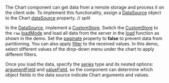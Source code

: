 The Chart component can get data from a remote storage and process it on the client side. To implement this functionality, assign a [DataSource](/Documentation/ApiReference/Data_Layer/DataSource/) object to the Chart [dataSource](/Documentation/ApiReference/UI_Components/dxChart/Configuration/#dataSource) property.
// _split_

In the [DataSource](/Documentation/ApiReference/Data_Layer/DataSource/), implement a [CustomStore](/Documentation/ApiReference/Data_Layer/CustomStore/). Switch the [CustomStore](/Documentation/ApiReference/Data_Layer/CustomStore/) to the `raw` [loadMode](/Documentation/ApiReference/Data_Layer/CustomStore/Configuration/#loadMode) and load all data from the server in the [load](/Documentation/ApiReference/Data_Layer/CustomStore/Configuration/#load) function as shown in the demo. Set the [paginate](/Documentation/ApiReference/Data_Layer/DataSource/Configuration/#paginate) property to **false** to prevent data from partitioning. You can also apply [filter](/Documentation/ApiReference/Data_Layer/DataSource/Configuration/#filter) to the received values. In this demo, select different values of the drop-down menu under the chart to apply different filters.

Once you load the data, specify the [series](/Documentation/ApiReference/UI_Components/dxChart/Configuration/series/) type and its nested options: [argumentField](/Documentation/ApiReference/UI_Components/dxChart/Configuration/series/#argumentField) and [valueField](/Documentation/ApiReference/UI_Components/dxChart/Configuration/series/#valueField), so the component can determine which object fields in the data source indicate Chart arguments and values.